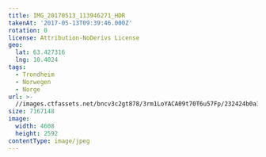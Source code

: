 ```yaml
---
title: IMG_20170513_113946271_HDR
takenAt: '2017-05-13T09:39:46.000Z'
rotation: 0
license: Attribution-NoDerivs License
geo:
  lat: 63.427316
  lng: 10.4024
tags:
  - Trondheim
  - Norwegen
  - Norge
url: >-
  //images.ctfassets.net/bncv3c2gt878/3rm1LoYACA09t70T6u57Fp/232424b0a166aeae1a1a9306d429563e/img_20170513_113946271_hdr_34650789385_o
size: 7167148
image:
  width: 4608
  height: 2592
contentType: image/jpeg
---
```


